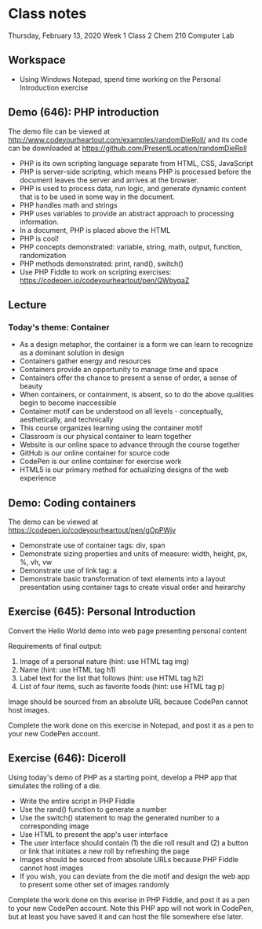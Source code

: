 # Class notes
Thursday, February 13, 2020
Week 1
Class 2
Chem 210 Computer Lab

## Workspace
- Using Windows Notepad, spend time working on the Personal Introduction exercise

## Demo (646): PHP introduction
The demo file can be viewed at http://www.codeyourheartout.com/examples/randomDieRoll/ and its code can be downloaded at https://github.com/PresentLocation/randomDieRoll
- PHP is its own scripting language separate from HTML, CSS, JavaScript
- PHP is server-side scripting, which means PHP is processed before the document leaves the server and arrives at the browser.
- PHP is used to process data, run logic, and generate dynamic content that is to be used in some way in the document.
- PHP handles math and strings
- PHP uses variables to provide an abstract approach to processing information.
- In a document, PHP is placed above the HTML
- PHP is cool!
- PHP concepts demonstrated: variable, string, math, output, function, randomization
- PHP methods demonstrated: print, rand(), switch()
- Use PHP Fiddle to work on scripting exercises: https://codepen.io/codeyourheartout/pen/QWbyqaZ

## Lecture
### Today's theme: Container
- As a design metaphor, the container is a form we can learn to recognize as a dominant solution in design
- Containers gather energy and resources
- Containers provide an opportunity to manage time and space
- Containers offer the chance to present a sense of order, a sense of beauty
- When containers, or containment, is absent, so to do the above qualities begin to become inaccessible
- Container motif can be understood on all levels - conceptually, aesthetically, and technically
- This course organizes learning using the container motif
- Classroom is our physical container to learn together
- Website is our online space to advance through the course together
- GitHub is our online container for source code
- CodePen is our online container for exercise work
- HTML5 is our primary method for actualizing designs of the web experience

## Demo: Coding containers
The demo can be viewed at https://codepen.io/codeyourheartout/pen/gOpPWjv
- Demonstrate use of container tags: div, span
- Demonstrate sizing properties and units of measure: width, height, px, %, vh, vw
- Demonstrate use of link tag: a
- Demonstrate basic transformation of text elements into a layout presentation using container tags to create visual order and heirarchy

## Exercise (645): Personal Introduction
Convert the Hello World demo into web page presenting personal content

Requirements of final output:
1. Image of a personal nature (hint: use HTML tag img)
2. Name (hint: use HTML tag h1)
3. Label text for the list that follows (hint: use HTML tag h2)
4. List of four items, such as favorite foods (hint: use HTML tag p)

Image should be sourced from an absolute URL because CodePen cannot host images.

Complete the work done on this exercise in Notepad, and post it as a pen to your new CodePen account.

## Exercise (646): Diceroll
Using today's demo of PHP as a starting point, develop a PHP app that simulates the rolling of a die.

- Write the entire script in PHP Fiddle
- Use the rand() function to generate a number
- Use the switch() statement to map the generated number to a corresponding image
- Use HTML to present the app's user interface
- The user interface should contain (1) the die roll result and (2) a button or link that initiates a new roll by refreshing the page
- Images should be sourced from absolute URLs because PHP Fiddle cannot host images
- If you wish, you can deviate from the die motif and design the web app to present some other set of images randomly

Complete the work done on this exerise in PHP Fiddle, and post it as a pen to your new CodePen account. Note this PHP app will not work in CodePen, but at least you have saved it and can host the file somewhere else later.
